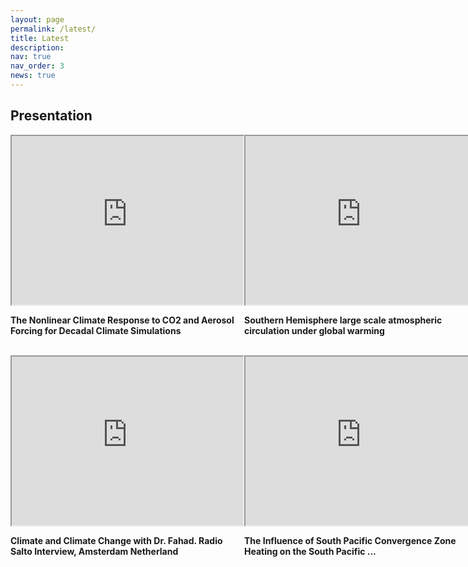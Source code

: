 ```yaml
---
layout: page
permalink: /latest/
title: Latest
description:
nav: true
nav_order: 3
news: true
---
```

<h2><strong> Presentation</strong></h2>
<div style="display: flex; justify-content: space-between;">
    <div>
        <iframe width="370" height="270" src="https://www.youtube.com/embed/Leb5mY3Jugs" style="display: block;"></iframe>
        <p><b>The Nonlinear Climate Response to CO2 and Aerosol Forcing for Decadal Climate Simulations</b></p>
    </div>
    <div>
        <iframe width="370" height="270" src="https://www.youtube.com/embed/2tengRsK8N0" style="display: block;"></iframe>
        <p><b>Southern Hemisphere large scale atmospheric circulation under global warming</b></p>
    </div>
</div>
<br>


<div style="display: flex; justify-content: space-between;">
    <div>
        <iframe width="370" height="270" src="https://www.youtube.com/embed/HjNvOn5zypw" style="display: block;"></iframe>
        <p><b>Climate and Climate Change with Dr. Fahad. Radio Salto Interview, Amsterdam Netherland</b></p>
    </div>
    <div>
        <iframe width="370" height="270" src="https://www.youtube.com/embed/UZ8JvlQDtkw" style="display: block;"></iframe>
        <p><b>The Influence of South Pacific Convergence Zone Heating on the South Pacific ...</b></p>
        <!-- longer title creates bug here -->
    </div>
</div>

<br>
<br>


<!-- [![IMAGE ALT TEXT HERE](https://img.youtube.com/vi/YOUTUBE_VIDEO_ID_HERE/0.jpg)](https://www.youtube.com/watch?v=YOUTUBE_VIDEO_ID_HERE) -->
